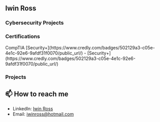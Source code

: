 <h2> Iwin Ross </h2>

<h3> Cybersecurity Projects </h3>

<h3> Certifications </h3>
CompTIA
[Security+](https://www.credly.com/badges/502129a3-c05e-4e1c-92e6-9afdf31f0070/public_url/)
- [Security+](https://www.credly.com/badges/502129a3-c05e-4e1c-92e6-9afdf31f0070/public_url/)
<h3> Projects </h3>

## 📫 How to reach me

- LinkedIn: [Iwin Ross](https://www.linkedin.com/in/iwinross/)
- Email: iwinross@hotmail.com
